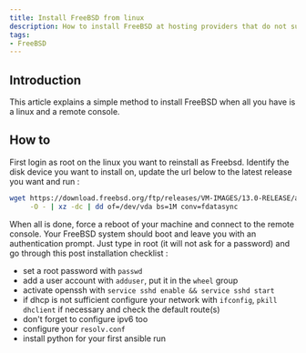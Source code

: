 ```yaml
---
title: Install FreeBSD from linux
description: How to install FreeBSD at hosting providers that do not support it
tags:
- FreeBSD
---
```


## Introduction

This article explains a simple method to install FreeBSD when all you have is a linux and a remote console.

## How to

First login as root on the linux you want to reinstall as Freebsd. Identify the disk device you want to install on, update the url below to the latest release you want and run :
```sh
wget https://download.freebsd.org/ftp/releases/VM-IMAGES/13.0-RELEASE/amd64/Latest/FreeBSD-13.0-RELEASE-amd64.raw.xz \
     -O - | xz -dc | dd of=/dev/vda bs=1M conv=fdatasync
```

When all is done, force a reboot of your machine and connect to the remote console. Your FreeBSD system should boot and leave you with an authentication prompt. Just type in root (it will not ask for a password) and go through this post installation checklist :
- set a root password with `passwd`
- add a user account with `adduser`, put it in the `wheel` group
- activate openssh with `service sshd enable && service sshd start`
- if dhcp is not sufficient configure your network with `ifconfig`, `pkill dhclient` if necessary and check the default route(s)
- don't forget to configure ipv6 too
- configure your `resolv.conf`
- install python for your first ansible run
